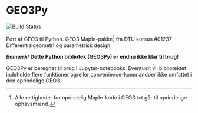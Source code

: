 GEO3Py
==================
[![Build Status](https://github.com/KaareZ/GEO3Py/actions/workflows/python-package.yml/badge.svg)](https://github.com/KaareZ/GEO3Py/actions)

Port af GEO3 til Python.
GEO3 Maple-pakke[^1] fra DTU kursus #01237 - Differentialgeometri og parametrisk design.

***Bemærk!*** **Dette Python bibliotek (GEO3Py) er endnu ikke klar til brug!**

GEO3Py er beregnet til brug i Jupyter-notebooks. Eventuelt vil bibliotektet indeholde flere funktioner og/eller convenience-kommandoer ikke omfattet i den oprindelige GEO3.

[^1]: Alle rettigheder for oprindelig Maple-kode i GEO3.txt går til oprindelige ophavsmænd.
